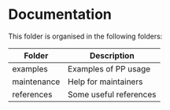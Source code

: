 # Documentation
This folder is organised in the following folders:

| Folder | Description |
| ------ | ----------- |
| examples | Examples of PP usage |
| maintenance | Help for maintainers |
| references | Some useful references |
